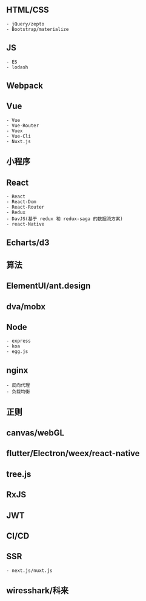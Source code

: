 ## HTML/CSS
    - jQuery/zepto
    - Bootstrap/materialize

## JS
    - ES
    - lodash

## Webpack

## Vue
    - Vue
    - Vue-Router
    - Vuex
    - Vue-Cli
    - Nuxt.js

## 小程序

## React
    - React
    - React-Dom
    - React-Router
    - Redux
    - DavJS(基于 redux 和 redux-saga 的数据流方案)
    - react-Native

## Echarts/d3

## 算法

## ElementUI/ant.design

## dva/mobx

## Node
    - express
    - koa
    - egg.js

## nginx
    - 反向代理 
    - 负载均衡

## 正则

## canvas/webGL

## flutter/Electron/weex/react-native

## tree.js

## RxJS

## JWT

## CI/CD

## SSR
    - next.js/nuxt.js


## wiresshark/科来

